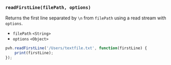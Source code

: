 ### ``readFirstLine(filePath, options)``
Returns the first line separated by ``\n`` from ``filePath`` using a read stream with ``options``.
- `filePath` `<String>`
- `options` `<Object>`

```js
pvh.readFirstLine('/Users/textfile.txt', function(firstLine) {
	print(firstLine);
});
```
